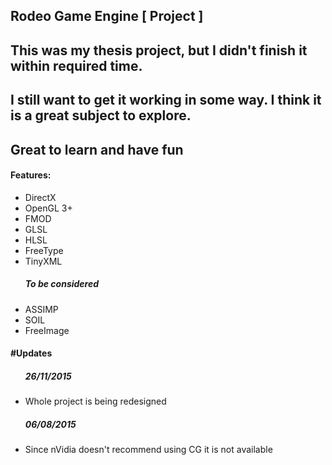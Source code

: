 Rodeo Game Engine [ Project ]
-----------------------------
<h2>This was my thesis project, but I didn't finish it within required time.</h2>
<h2>I still want to get it working in some way. I think it is a great subject to explore.</h2>
<h2>Great to learn and have fun</h2>
<h4>Features:</h4>
<ul>
<li>DirectX</li>
<li>OpenGL 3+</li>
<li>FMOD</li>
<li>GLSL</li>
<li>HLSL</li>
<li>FreeType</li>
<li>TinyXML</li>
<h5>To be considered</h5>
<li>ASSIMP</li>
<li>SOIL</li>
<li>FreeImage</li>
</ul>
<h4>#Updates</h4>
<ul>
<h5>26/11/2015</h5>
<li>Whole project is being redesigned</li>
<h5>06/08/2015</h5>
<li>Since nVidia doesn't recommend using CG it is not available</li>
</ul>
